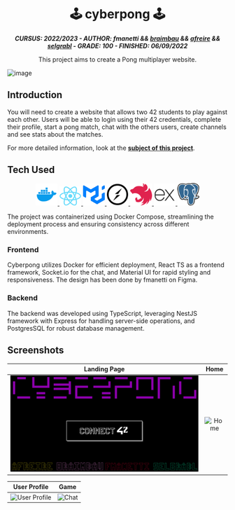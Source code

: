 <h1 align="center">
    🕹️ cyberpong 🕹️
</h1>

<p align="center">
	<b><i>CURSUS: 2022/2023 - AUTHOR: fmanetti && <a href="https://github.com/braimbau">braimbau</a> && <a href="https://github.com/A-freire">afreire</a> && <a href="https://github.com/Pizzagami">selgrabl</a> - GRADE: 100 - FINISHED: 06/09/2022</i></b><br>
</p>

<p align="center">
	This project aims to create a Pong multiplayer website.
</p>

![image](https://github.com/manettifabrizio/42cursus_srcs/blob/main/images/ft_transcendence.gif)

## Introduction

You will need to create a website that allows two 42 students to play against each other.
Users will be able to login using their 42 credentials, complete their profile, start a pong match, chat with the others users, create channels and see stats about the matches.

For more detailed information, look at the
[**subject of this project**](https://github.com/manettifabrizio/42cursus_srcs/tree/main/subjects/ft_transcendence).

## Tech Used

<p align="center" float="left">
    <a href="https://www.docker.com/">
        <img width="50" src="./GitHub Assets/Tech Icons/docker.png">
    </a>
    <a href="https://react.dev/">
        <img width="50" src="./GitHub Assets/Tech Icons/react.png">
    </a>
    <a href="https://mui.com/">
        <img width="50" src="./GitHub Assets/Tech Icons/mui.png">
    </a>
    <a href="https://socket.io/">
        <img width="50" src="./GitHub Assets/Tech Icons/socket_io.png">
    </a>
    <a href="https://nestjs.com/">
        <img width="50" src="./GitHub Assets/Tech Icons/nestjs.png">
    </a>
    <a href="https://expressjs.com/">
        <img width="50" src="./GitHub Assets/Tech Icons/express.png">
    </a>
    <a href="https://www.postgresql.org/">
        <img width="50" src="./GitHub Assets/Tech Icons/postgres.png">
    </a>
</p>

The project was containerized using Docker Compose, streamlining the deployment
process and ensuring consistency across different environments.

### Frontend

Cyberpong utilizes Docker for efficient deployment, React TS as a frontend
framework, Socket.io for the chat, and Material UI for rapid styling and
responsiveness. The design has been done by fmanetti on Figma.

### Backend

The backend was developed using TypeScript, leveraging NestJS framework with Express for
handling server-side operations, and PostgresSQL for robust database management.

## Screenshots



|                          Landing Page                           |                      Home                       |
| :-------------------------------------------------------------: | :---------------------------------------------: |
| ![Landing Page](./GitHub%20Assets/Screenshots/landing_page.png) | ![Home](./GitHub%20Assets/Screenshots/home.png) |

|                        User Profile                        |                      Game                       |
| :--------------------------------------------------------: | :---------------------------------------------: |
| ![User Profile](./GitHub%20Assets/Screenshots/profile.png) | ![Chat](./GitHub%20Assets/Screenshots/game.png) |
